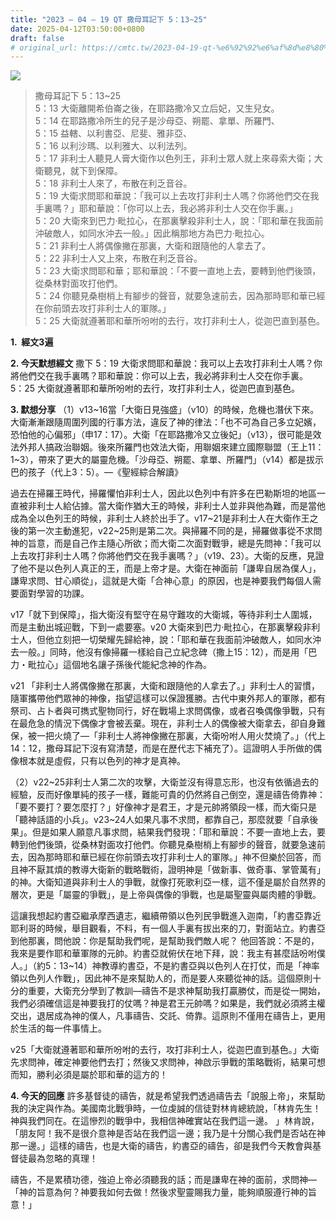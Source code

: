 ```yaml
---
title: "2023 – 04 – 19 QT 撒母耳記下 5：13~25"
date: 2025-04-12T03:50:00+0800
draft: false
# original_url: https://cmtc.tw/2023-04-19-qt-%e6%92%92%e6%af%8d%e8%80%b3%e8%a8%98%e4%b8%8b-5%ef%bc%9a1325
---
```


![](/images/qt.jpg)
> 撒母耳記下 5：13\~25  
> 5：13 大衛離開希伯崙之後，在耶路撒冷又立后妃，又生兒女。  
> 5：14 在耶路撒冷所生的兒子是沙母亞、朔罷、拿單、所羅門、  
> 5：15 益轄、以利書亞、尼斐、雅非亞、  
> 5：16 以利沙瑪、以利雅大、以利法列。  
> 5：17 非利士人聽見人膏大衛作以色列王，非利士眾人就上來尋索大衛；大衛聽見，就下到保障。  
> 5：18 非利士人來了，布散在利乏音谷。  
> 5：19 大衛求問耶和華說：「我可以上去攻打非利士人嗎？你將他們交在我手裏嗎？」耶和華說：「你可以上去，我必將非利士人交在你手裏。」  
> 5：20 大衛來到巴力‧毗拉心，在那裏擊殺非利士人，說：「耶和華在我面前沖破敵人，如同水沖去一般。」因此稱那地方為巴力‧毗拉心。  
> 5：21 非利士人將偶像撇在那裏，大衛和跟隨他的人拿去了。  
> 5：22 非利士人又上來，布散在利乏音谷。  
> 5：23 大衛求問耶和華；耶和華說：「不要一直地上去，要轉到他們後頭，從桑林對面攻打他們。  
> 5：24 你聽見桑樹梢上有腳步的聲音，就要急速前去，因為那時耶和華已經在你前頭去攻打非利士人的軍隊。」  
> 5：25 大衛就遵著耶和華所吩咐的去行，攻打非利士人，從迦巴直到基色。

**1.  經文3遍**

**2. 今天默想經文**
撒下 5：19 大衛求問耶和華說：我可以上去攻打非利士人嗎？你將他們交在我手裏嗎？耶和華說：你可以上去，我必將非利士人交在你手裏。  
5：25 大衛就遵著耶和華所吩咐的去行，攻打非利士人，從迦巴直到基色。

**3. 默想分享**
（1）v13\~16當「大衛日見強盛」（v10）的時候，危機也潛伏下來。大衛漸漸跟隨周圍列國的行事方法，違反了神的律法：「也不可為自己多立妃嬪，恐怕他的心偏邪」（申17：17）。大衛「在耶路撒冷又立後妃」（v13），很可能是效法外邦人搞政治聯姻。後來所羅門也效法大衛，用聯姻來建立國際聯盟（王上11：1\~3），帶來了更大的屬靈危機。「沙母亞、朔罷、拿單、所羅門」（v14）都是拔示巴的孩子（代上3：5）。—《聖經綜合解讀》

過去在掃羅王時代，掃羅懼怕非利士人，因此以色列中有許多在巴勒斯坦的地區一直被非利士人給佔據。當大衛作猶大王的時候，非利士人並非與他為難，而是當他成為全以色列王的時候，非利士人終於出手了。v17\~21是非利士人在大衛作王之後的第一次主動進犯，v22\~25則是第二次。與掃羅不同的是，掃羅做事從不求問神的旨意，而是自己作主隨心所欲；而大衛二次面對戰爭，總是先問神：「我可以上去攻打非利士人嗎？你將他們交在我手裏嗎？」（v19、23）。大衛的反應，見證了他不是以色列人真正的王，而是上帝才是。大衛在神面前「謙卑自居為僕人」，謙卑求問、甘心順從」，這就是大衛「合神心意」的原因，也是神要我們每個人需要面對學習的功課。

v17「就下到保障」，指大衛沒有堅守在易守難攻的大衛城，等待非利士人圍城，而是主動出城迎戰，下到一處要塞。v20 大衛來到巴力‧毗拉心，在那裏擊殺非利士人，但他立刻把一切榮耀先歸給神，說：「耶和華在我面前沖破敵人，如同水沖去一般。」同時，他沒有像掃羅一樣給自己立紀念碑（撒上15：12），而是用「巴力・毗拉心」這個地名讓子孫後代能紀念神的作為。

v21 「非利士人將偶像撇在那裏，大衛和跟隨他的人拿去了。」非利士人的習慣，隨軍攜帶他們眾神的神像，指望這樣可以保證獲勝。古代中東外邦人的軍隊，都有祭司、占卜者與可擕式聖物同行，好在戰場上求問偶像，或者召喚偶像爭戰，只有在最危急的情況下偶像才會被丟棄。現在，非利士人的偶像被大衛拿去，卻自身難保，被一把火燒了—「非利士人將神像撇在那裏，大衛吩咐人用火焚燒了。」（代上14：12，撒母耳記下沒有寫清楚，而是在歷代志下補充了）。這證明人手所做的偶像根本就是虛假，只有以色列的神才是真神。

（2）v22\~25非利士人第二次的攻擊，大衛並沒有得意忘形，也沒有依循過去的經驗，反而好像單純的孩子一樣，難能可貴的仍然將自己倒空，還是禱告倚靠神：「要不要打？要怎麼打？」好像神才是君王，才是元帥將領段一樣，而大衛只是「聽神話語的小兵」。v23\~24人如果凡事不求問，都靠自己，那麼就要「自承後果」。但是如果人願意凡事求問，結果我們發現：「耶和華說：不要一直地上去，要轉到他們後頭，從桑林對面攻打他們。你聽見桑樹梢上有腳步的聲音，就要急速前去，因為那時耶和華已經在你前頭去攻打非利士人的軍隊。」神不但樂於回答，而且神不厭其煩的教導大衛新的戰略戰術，證明神是「做新事、做奇事、掌管萬有」的神。大衛知道與非利士人的爭戰，就像打死歌利亞一樣，這不僅是屬於自然界的層次，更是「屬靈的爭戰」，是上帝與偶像的爭戰，也是屬聖靈與屬肉體的爭戰。

這讓我想起約書亞繼承摩西遺志，繼續帶領以色列民爭戰進入迦南，「約書亞靠近耶利哥的時候，舉目觀看，不料，有一個人手裏有拔出來的刀，對面站立。約書亞到他那裏，問他說：你是幫助我們呢，是幫助我們敵人呢？ 他回答說：不是的，我來是要作耶和華軍隊的元帥。約書亞就俯伏在地下拜，說：我主有甚麼話吩咐僕人。」（約5：13\~14）神教導約書亞，不是約書亞與以色列人在打仗，而是「神率領以色列人作戰」，因此神不是來幫助人的，而是要人來聽從神的話。這個原則十分的重要，大衛充分學到了教訓—禱告不是求神幫助我打贏勝仗，而是從一開始，我們必須確信這是神要我打的仗嗎？神是君王元帥嗎？如果是，我們就必須將主權交出，退居成為神的僕人，凡事禱告、交託、倚靠。這原則不僅用在禱告上，更用於生活的每一件事情上。

v25「大衛就遵著耶和華所吩咐的去行，攻打非利士人，從迦巴直到基色。」大衛先求問神，確定神要他們去打；然後又求問神，神啟示爭戰的策略戰術，結果可想而知，勝利必須是屬於耶和華的這方的！

**4. 今天的回應**
許多基督徒的禱告，就是希望我們透過禱告去「說服上帝」，來幫助我的決定與作為。美國南北戰爭時，一位虔誠的信徒對林肯總統說，「林肯先生！神與我們同在。在這慘烈的戰爭中，我相信神確實站在我們這一邊。 」林肯說，「朋友阿！我不是很介意神是否站在我們這一邊；我乃是十分關心我們是否站在神那一邊。」這樣的禱告，也是大衛的禱告，約書亞的禱告，卻是我們今天教會與基督徒最為忽略的真理！

禱告，不是累積功德，強迫上帝必須聽我的話；而是謙卑在神的面前，求問神—「神的旨意為何？神要我如何去做！然後求聖靈賜我力量，能夠順服遵行神的旨意！」
